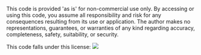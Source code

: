 This code is provided 'as is' for non-commercial use only. By accessing or using this code, you assume all responsibility and risk for any consequences resulting from its use or application. The author makes no representations, guarantees, or warranties of any kind regarding accuracy, completeness, safety, suitability, or security.


This code falls under this license:
![](https://creativecommons.org/licenses/by-nc-sa/4.0/)
